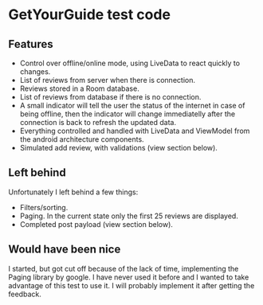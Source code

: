 # GetYourGuide test code

## Features

- Control over offline/online mode, using LiveData to react quickly to changes.
- List of reviews from server when there is connection.
- Reviews stored in a Room database.
- List of reviews from database if there is no connection.
- A small indicator will tell the user the status of the internet in case of being offline, then the indicator will change immediatelly after the connection is back to refresh the updated data.
- Everything controlled and handled with LiveData and ViewModel from the android architecture components. 
- Simulated add review, with validations (view section below).

## Left behind

Unfortunately I left behind a few things:
- Filters/sorting.
- Paging. In the current state only the first 25 reviews are displayed.
- Completed post payload (view section below).

## Would have been nice

I started, but got cut off because of the lack of time, implementing the Paging library by google. I have never used it before and I wanted to take advantage of this test to use it. I will probably implement it after getting the feedback.